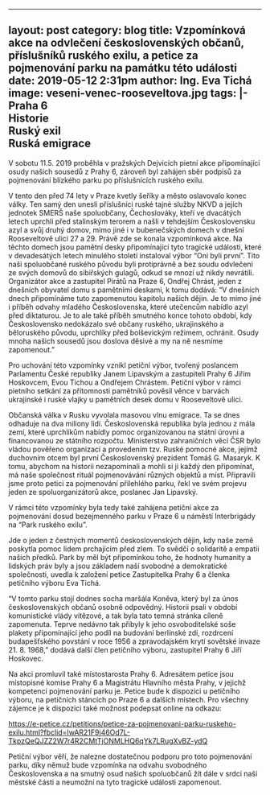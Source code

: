 ---
layout: post
category: blog
title: Vzpomínková akce na odvlečení československých občanů, příslušníků ruského exilu, a petice za pojmenování parku na památku této události
date: 2019-05-12 2:31pm
author: Ing. Eva Tichá
image: veseni-venec-rooseveltova.jpg
tags: |-
  Praha 6	
  Historie	
  Ruský exil	
  Ruská emigrace	 
 ---
 
V sobotu 11.5. 2019 proběhla v pražských Dejvicích pietní akce připomínající osudy našich sousedů z Prahy 6, zároveň byl zahájen sběr podpisů za pojmenování blízkého parku po příslušnících ruského exilu.

V tento den před 74 lety v Praze kvetly šeříky a město oslavovalo konec války. Ten samý den unesli příslušníci ruské tajné služby NKVD a jejích  jednotek SMERŠ naše spoluobčany, Čechoslováky, kteří ve dvacátých letech uprchli před stalinským terorem a našli v tehdejším Československu azyl a svůj druhý domov, mimo jiné i v bubenečských domech v dnešní Rooseveltově ulici 27 a 29. Právě zde se konala vzpomínková akce.  Na těchto domech jsou pamětní desky připomínající tyto tragické události, které v devadesátých letech minulého století instaloval výbor “Oni byli první”. Tito naši spoluobčané ruského původu byli protiprávně a bez soudu odvlečeni ze svých domovů do sibiřských gulagů, odkud se mnozí už nikdy nevrátili. Organizátor akce a zastupitel Pirátů na Praze 6, Ondřej Chrást, jeden z dnešních obyvatel domu s pamětními deskami, k tomu dodává: “V dnešních dnech připomínáme tuto zapomenutou kapitolu našich dějin. Je to mimo jiné i příběh odvahy mladého Československa, které utečencům nabídlo azyl před diktaturou. Je to ale také příběh smutného konce tohoto období, kdy Československo nedokázalo své občany ruského, ukrajinského a běloruského původu, uprchlíky před bolševickým režimem, ochránit. Osudy mnoha našich sousedů jsou doslova děsivé a my na ně nesmíme zapomenout.”

Pro uchování této vzpomínky vznikl petiční výbor, tvořený poslancem Parlamentu České republiky Janem Lipavským a zastupiteli Prahy 6 Jiřím Hoskovcem, Evou Tichou a Ondřejem Chrástem. Petiční výbor v rámci pietního setkání za přítomnosti pamětníků pověsil věnce v barvách ukrajinské i ruské vlajky u pamětních desek domu v Rooseveltově ulici.

Občanská válka v Rusku vyvolala masovou vlnu emigrace. Ta se dnes odhaduje na dva miliony lidí. Československá republika byla jednou z mála zemí, které uprchlíkům nabídly pomoc organizovanou na státní úrovni a financovanou ze státního rozpočtu. Ministerstvo zahraničních věcí ČSR bylo vládou pověřeno organizací a provedením tzv. Ruské pomocné akce, jejímž duchovním otcem byl první Československý prezident Tomáš G. Masaryk. K tomu, abychom na historii nezapomínali a mohli si ji každý den připomínat, má naše společnost rituál pojmenovávání různých objektů a míst. Připravili jsme proto petici za pojmenování přilehlého parku, řekl ve svém projevu jeden ze spoluorganizátorů akce, poslanec Jan Lipavský.

V rámci této vzpomínky byla tedy také zahájena petiční akce za pojmenování dosud bezejmenného parku v Praze 6 u náměstí Interbrigády na “Park ruského exilu”.

Jde o jeden z čestných momentů ćeskoslovenských dějin, kdy naše země poskytla pomoc lidem prchajícím před zlem. To svědčí o solidaritě a empatii našich předků. Park by měl být připomínkou toho, že hodnoty humanity a lidských práv byly a jsou základem naší svobodné a demokratické společnosti, uvedla k založení petice Zastupitelka Prahy 6 a členka petičního výboru Eva Tichá. 

“V tomto parku stojí dodnes socha maršála Koněva, který byl za únos československých občanů osobně odpovědný. Historii psali v období komunistické vlády vítězové, a tak byla tato temná stránka cíleně zapomenuta. Teprve nedávno tak přibyly k jeho osvoboditelské soše plakety připomínající jeho podíl na budování berlínské zdi, rozdrcení budapešťského povstání v roce 1956 a zpravodajském krytí sovětské invaze 21. 8. 1968,” dodává další člen petičního výboru, zastupitel Prahy 6 Jiří Hoskovec.

Na akci promluvil také místostarosta Prahy 6. Adresátem petice jsou místopisné komise Prahy 6 a Magistrátu Hlavního města Prahy, v jejichž kompetenci pojmenování parku je. Petice bude k dispozici u petičního výboru, na petičních stáncích po Praze 6 a dalších místech. Pro všechny zájemce je k dispozici také možnost podepsat online na odkazu: 


https://e-petice.cz/petitions/petice-za-pojmenovani-parku-ruskeho-exilu.html?fbclid=IwAR21F9j46Od7L-TkpzQeQJZZ2W7r4R2CMtTjONMLHQ6qYk7LRugXvBZ-ydQ

Petiční výbor věří, že nalezne dostatečnou podporu pro toto pojmenování parku, díky němuž bude vzpomínka na odvahu svobodného Československa a na smutný osud našich spoluobčanů žít dále v srdci naší městské části a neumožní na tyto tragické události zapomenout. 
